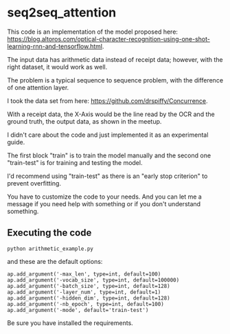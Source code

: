# seq2seq_attention

This code is an implementation of the model proposed here: https://blog.altoros.com/optical-character-recognition-using-one-shot-learning-rnn-and-tensorflow.html.

The input data has arithmetic data instead of receipt data; however, with the right dataset, it would work as well. 

The problem is a typical sequence to sequence problem, with the difference of one attention layer. 

I took the data set from here: https://github.com/drspiffy/Concurrence. 

With a receipt data, the X-Axis would be the line read by the OCR and the ground truth, the output data, as shown in the meetup. 

I didn't care about the code and just implemented it as an experimental guide. 


The first block "train" is to train the model manually and the second one "train-test" is for training and testing the model. 


I'd recommend using "train-test" as there is an "early stop criterion" to prevent overfitting. 

You have to customize the code to your needs. And you can let me a message if you need help with something or if you don't understand something. 


## Executing the code

```
python arithmetic_example.py
```

and these are the default options: 

```
ap.add_argument('-max_len', type=int, default=100)
ap.add_argument('-vocab_size', type=int, default=100000)
ap.add_argument('-batch_size', type=int, default=128)
ap.add_argument('-layer_num', type=int, default=1)
ap.add_argument('-hidden_dim', type=int, default=128)
ap.add_argument('-nb_epoch', type=int, default=100)
ap.add_argument('-mode', default='train-test')
```

Be sure you have installed the requirements. 
